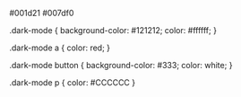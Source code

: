 #001d21
#007df0

.dark-mode {
    background-color: #121212;
    color: #ffffff;
}

.dark-mode a {
    color: red;
}

.dark-mode button {
    background-color: #333;
    color: white;
}

.dark-mode p {
    color: #CCCCCC
}
